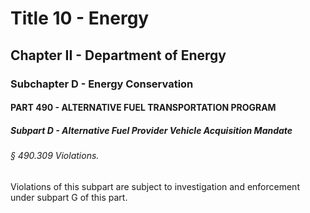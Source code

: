 
# Title 10 - Energy
## Chapter II - Department of Energy
### Subchapter D - Energy Conservation
#### PART 490 - ALTERNATIVE FUEL TRANSPORTATION PROGRAM
##### Subpart D - Alternative Fuel Provider Vehicle Acquisition Mandate
###### § 490.309 Violations.

Violations of this subpart are subject to investigation and enforcement under subpart G of this part.
